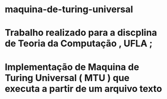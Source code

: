 # maquina-de-turing-universal

# Trabalho realizado para a discplina de Teoria da Computação , UFLA ;

# Implementação de Maquina de Turing Universal ( MTU ) que executa a partir de um arquivo texto
